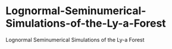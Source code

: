 # Lognormal-Seminumerical-Simulations-of-the-Ly-a-Forest
Lognormal Seminumerical Simulations of the Ly-a Forest
